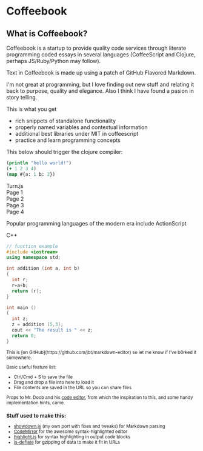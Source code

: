 <script>$('#flipbook').turn({width: 400,height: 300,autoCenter: true});</script>


Coffeebook
==========

What is Coffeebook?
-------------------
<div>
Coffeebook is a startup to provide quality code services through literate programming coded essays in several languages (CoffeeScript and Clojure, perhaps JS/Ruby/Python may follow).

Text in Coffeebook is made up using a patch of GitHub Flavored Markdown.

</div>
I'm not great at programming, but I love finding out new stuff and relating it back to purpose, quality and elegance. Also I think I have found a pasion in story telling.

This is what you get

 * rich snippets of standalone functionality
 * properly named variables and contextual information
 * additional best libraries under MIT in coffeescript
 * practice and learn programming concepts

This below should trigger the clojure compiler:

``` clojure
(println "hello world!")
(+ 1 2 3 4)
(map #{a: 1 b: 2})

```


<div id="flipbook">
  <div class="hard"> Turn.js </div>
  <div class="hard"></div>
  <div> Page 1 </div>
  <div> Page 2 </div>
  <div> Page 3 </div>
  <div> Page 4 </div>
  <div class="hard"></div>
  <div class="hard"></div>
</div>


Popular programming languages of the modern era include ActionScript

C++

``` cpp
// function example
#include <iostream>
using namespace std;

int addition (int a, int b)
{
  int r;
  r=a+b;
  return (r);
}

int main ()
{
  int z;
  z = addition (5,3);
  cout << "The result is " << z;
  return 0;
}

```

<small>
This is [on GitHub](https://github.com/jbt/markdown-editor) so let me know if I've b0rked it somewhere.

Basic useful feature list:

 * Ctrl/Cmd + S to save the file
 * Drag and drop a file into here to load it
 * File contents are saved in the URL so you can share files


Props to Mr. Doob and his [code editor](http://mrdoob.com/projects/code-editor/), from which
the inspiration to this, and some handy implementation hints, came.

### Stuff used to make this:

 * [showdown.js](https://github.com/coreyti/showdown) (my own port with fixes and tweaks) for Markdown parsing
 * [CodeMirror](http://codemirror.net/) for the awesome syntax-highlighted editor
 * [highlight.js](http://softwaremaniacs.org/soft/highlight/en/) for syntax highlighting in output code blocks
 * [js-deflate](https://github.com/dankogai/js-deflate) for gzipping of data to make it fit in URLs
 </small>

